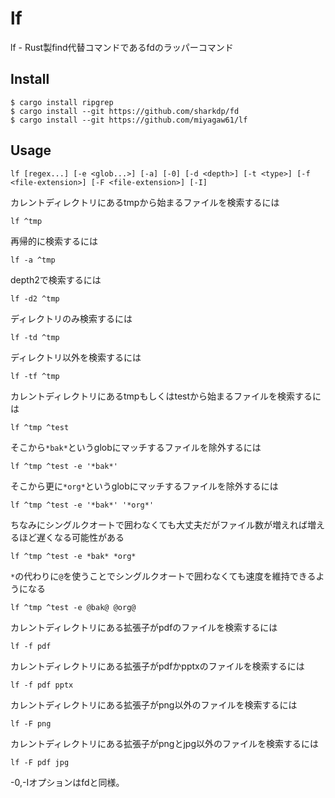 # lf

lf - Rust製find代替コマンドであるfdのラッパーコマンド

## Install

```
$ cargo install ripgrep
$ cargo install --git https://github.com/sharkdp/fd
$ cargo install --git https://github.com/miyagaw61/lf
```

## Usage

```
lf [regex...] [-e <glob...>] [-a] [-0] [-d <depth>] [-t <type>] [-f <file-extension>] [-F <file-extension>] [-I]
```

カレントディレクトリにあるtmpから始まるファイルを検索するには

```
lf ^tmp
```

再帰的に検索するには

```
lf -a ^tmp
```

depth2で検索するには

```
lf -d2 ^tmp
```

ディレクトリのみ検索するには

```
lf -td ^tmp
```

ディレクトリ以外を検索するには

```
lf -tf ^tmp
```

カレントディレクトリにあるtmpもしくはtestから始まるファイルを検索するには

```
lf ^tmp ^test
```

そこから`*bak*`というglobにマッチするファイルを除外するには

```
lf ^tmp ^test -e '*bak*'
```

そこから更に`*org*`というglobにマッチするファイルを除外するには

```
lf ^tmp ^test -e '*bak*' '*org*'
```

ちなみにシングルクオートで囲わなくても大丈夫だがファイル数が増えれば増えるほど遅くなる可能性がある

```
lf ^tmp ^test -e *bak* *org*
```

`*`の代わりに`@`を使うことでシングルクオートで囲わなくても速度を維持できるようになる

```
lf ^tmp ^test -e @bak@ @org@
```

カレントディレクトリにある拡張子がpdfのファイルを検索するには

```
lf -f pdf
```

カレントディレクトリにある拡張子がpdfかpptxのファイルを検索するには

```
lf -f pdf pptx
```

カレントディレクトリにある拡張子がpng以外のファイルを検索するには

```
lf -F png
```

カレントディレクトリにある拡張子がpngとjpg以外のファイルを検索するには

```
lf -F pdf jpg
```

-0,-Iオプションはfdと同様。
